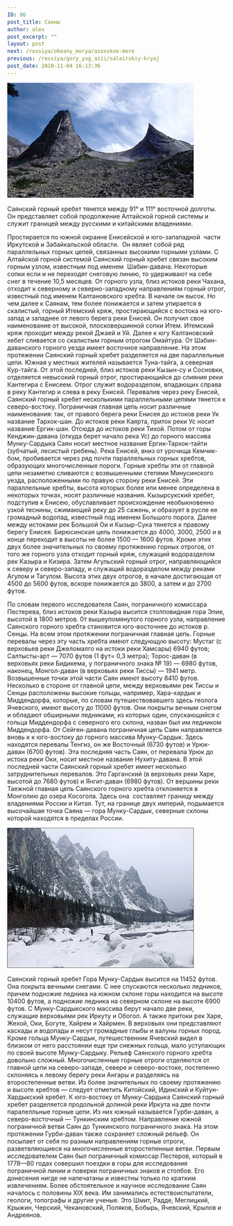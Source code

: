 ```yaml
---
ID: 86
post_title: Саяны
author: alex
post_excerpt: ""
layout: post
next: /rossiya/okeany_morya/azovskoe-more
previous: /rossiya/gory_yug_azii/salairskiy-kryaj
post_date: 2010-11-04 16:13:36
---
```


 

![](/img/book/505.jpg)

Саянский горный хребет тянется между 91° и 111° восточной долготы. Он представляет собой продолжение Алтайской горной системы и служит границей между русскими и китайскими владениями.
  
Простирается по южной окраине Енисейской и юго-запападной&nbsp; части Иркутской и Забайкальской области.&nbsp; Он являет собой ряд параллельных горных цепей, связанных высокими горными узлами. С Алтайской горной системой Саянский горный хребет связан высоким горным узлом, известным под именем&nbsp; Шабин-давана. Некоторые сопки если и не переходят снеговую линию, то удерживают на себе снег в течение 10,5 месяцев. От горного узла, близ истоков реки Чахана, отходит&nbsp;к северному и северно-западному направлениям горный отрог, известный под именем Калтановского хребта. В начале он высок. Но чем далее к Саянам, тем более понижается и затем упирается в скалистый, горный Итемский кряж, простирающийся с востока на юго-запад и западнее от левого берега реки Енисей. Он получил свое наименование от высокой, плосковершинной сопки Итем. Итемский кряж проходит между рекой Джаей и Уй. Далее к югу Калтановский хебет сливается со скалистым горным отрогом Омайтура. 
От Шабин-даванского горного уезда имеет восточное направление. На этом протяжении Саянский горный хребет разделяется на две параллельные цепи. Южная у местных жителей называется Туна-тайга, а северная Кур-тайга. От этой последней, близ истоков реки Кызын-су и Сосновки, отделяется невысокий горный отрог, простирающийся до слияния реки Кантегира с Енисеем. Отрог служит водоразделом, впадающих справа в реку Кантегир и слева в реку Енисей.
Перевалив через реку Енисей, Саянский горный хребет несколькими параллельными цепями тянется к северо-востоку. Пограничная главная цепь носит различные наименования: так, от правого берега реки Енисея до истоков реки Ук название Тархок-шан. До истоков реки Каярта, приток реки Ус носит название Ергик-шан. Отсюда до истоков реки Тихой. Потом от горы Кенджин-давана (откуда берет начало река Ус) до горного массива Мунку-Сардыка Саян носит местное название Ергик-Тархок-тайти (зубчатый, лесистый гребень). 
Река Енисей, вниз от урочища Кемчик-бом, пробивается через ряд почти параллельных горных хребтов, образующих многочисленные пороги. Горные хребты эти от главной цепи незаметно сливаются с возвышенными степями Минусинского уезда, расположенными по правую сторону реки Енисей. Эти параллельные хребты, высота которых более или менее определена в некоторых точках, носят различные названия. Кызырсукский хребет, подступив к Енисею, обуславливает происхождение необыкновенно узкой теснины, сжимающей реку до 25 сажень, и образует в русле ее громадный водопад, известный под именем Большого порога. Далее между истоками pек Большой Ои и Кызыр-Сука тянется к правому берегу Енисея. Бирюсинская цепь понижается до 4000, 3000, 2500 и в конце переходит в высоты не более 1500 — 1600 футов. Кроме этих двух более значительных по своему протяжению горных отрогов, от того же горного узла отходит горный кряж, служащий водоразделом pек Казыра и Кизира. Затем Агульский горный отрог, направляющийся к северу и северо-западу, и служащий водоразделом между pеками Агулом и Тагулом. Высота этих двух отрогов, в начале достигающая от 4500 до 5600 футов, вскоре понижается до 3800, а затем и до 2700 футов.  
  
По словам первого исследователя Саян, пограничного комиссара Пестерева, близ истоков реки Казыра высится столповидная гора Эпие, высотой в 1800&nbsp;метров. 0т вышеупомянутого горного узла, направление Саянского горного хребта становится юго-восточнее до истоков р. Сенцы. Ha всем этом протяжении пограничная главная цепь. Горные перевалы через эту часть хребта имеют следующую высоту: Мустаг (с верховьев реки Джеломалго на истоки реки Хамсары) 6940 футов; Салтысты-арт — 7070 футов (1 фут= 0,3 метра); Торос-даван (в верховьях реки Бидикема, у пограничного знака № 19) — 6980 футов, наконец, Монгол-даван (в верховьях реки Тиссы) —&nbsp;1941 метр. Возвышенные точки этой части Саян имеют высоту 8410 футов. Несколько в стороне от главной цепи, между верховьями pек Тиссы и Сенцы расположены высокие гольцы, например, Хара-хардык и Миддендорфа, которые, по словам путешествовавшего здесь геолога Ячевского, имеют высоту до 11000 футов. Они покрыты вечным снегом и обладают обширными ледниками, из которых один, спускающийся с гольца Миддендорфа с северного его склона, назван был им ледником Миддендорфа. 
От Сейген-давана пограничная цепь Саян направляется вновь к к юго-востоку до горного массива Мунку-Сардык. Здесь находятся перевалы Тенгиз, он же Восточный (6730 футов) и Урюк-даван (6700 футов). Эта последняя часть Саян, от перевала Урюк до истока реки Оки, носит местное название Нухиту-давана. В этой последней части Саянский горный хребет имеет несколько затруднительных перевалов. Это Гарганский (в верховьях реки Харе, высотой до 7680 футов) и Янгит-даван (6980 футов). От вершины реки Таежной главная цепь Саянского горного хребта отклоняется в Монголию до озера Косогола. Здесь она&nbsp; составляет границу между владениями России и Китая. Тут, на границе двух империй, подымается высочайшая точка Саяна — гора Мунку-Сардык, северные склоны которой находятся в пределах России. 


![](/img/text/Geogr_rai_ross/Gori_ugo_aziatskoi/sayanskii_gornii_hrebet/s_2.jpg)

Саянский горный хребет 
Гора Мунку-Сардык высится на 11452 футов. Она покрыта вечными снегами. С нее спускаются несколько ледников, причем подножие ледника на южном склоне горы находится на высоте 10400 футов, а подножие ледника на северном склоне на высоте 6900 футов. С Мунку-Сардыкского массива берут начало две реки, служащие верховьями рек Иркуту и Обогол. А также притоки рек Харе, Жехой, Оки, Богуте, Хайрем и Хайрмен. В верховьях они представляют каскады и водопады и несут громадные глыбы и валуны горных пород. Кроме гольца Мунку-Сардык, путешественник Ячевский видел в близком от него расстоянии еще три снежных гольца, мало уступающих по своей высоте Мунку-Сардыку.
Рельеф Саянского горного хребта довольно сложный. Многочисленные горные отроги отделяются от главной цепи на северо-западе, севере и северо-востоке, постепенно склоняясь к левому берегу реки Ангары и разделяясь на второстепенные ветви. Из более значительных по своему протяжению и высоте хребтов — следует отметить Китойский, Идинский и Куйтун-Хардыкский хребет. К юго-востоку от Мунку-Сардыка Саянский горный хребет разделяется продольной долиной реки Иркута на две почти паралелльные горные цепи. Из них южный называется Гурби-даван, а северо-восточный — Тункинским хребтом. Направление южной пограничной ветви Саян до Тункинского пограничного знака. На этом протяжении Гурби-даван также сохраняет сложный рельеф. Он посылает от себя по разным направлениям горные отроги, разветвляющиеся на многочисленные второстепенные ветви.
Первым исследователем Саян был пограничный комиссар Пестеров, который в 1778—80 годах совершил поездки в горы для исследования пограничной линии и поверки пограничных знаков и столбов. Его донесения нигде не напечатаны и известны только по кратким извлечениям. Более обстоятельное и научное исследование Саян началось с половины XIX века. Им занимались естествоиспытатели, геологи, топографы и другие ученые. Это Шмит, Радде, Меглицкий, Крыжин, Черский, Чекановский, Поляков, Бобырь, Ячевский, Крылов и Андреянов.
